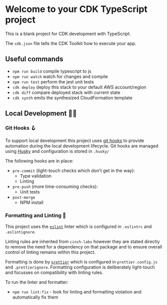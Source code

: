 # Welcome to your CDK TypeScript project

This is a blank project for CDK development with TypeScript.

The `cdk.json` file tells the CDK Toolkit how to execute your app.

## Useful commands

* `npm run build`   compile typescript to js
* `npm run watch`   watch for changes and compile
* `npm run test`    perform the jest unit tests
* `cdk deploy`      deploy this stack to your default AWS account/region
* `cdk diff`        compare deployed stack with current state
* `cdk synth`       emits the synthesized CloudFormation template

## Local Development 👩‍💻

### Git Hooks 🪝

To support local development this project uses [git hooks](https://git-scm.com/book/en/v2/Customizing-Git-Git-Hooks) to provide automation during the local development lifecycle. Git hooks are managed using [Husky](https://typicode.github.io/husky/#/) and configuration is stored in `.husky/`

The following hooks are in place:

- `pre-commit` (light-touch checks which don't get in the way):
  - Type validation
  - Linting
- `pre-push` (more time-consuming checks):
  - Unit tests
- `post-merge`
  - NPM install

### Formatting and Linting 🧹

This project uses the [`eslint`](https://eslint.org/) linter which is configured in `.eslintrc` and `.eslintignore`.

Linting rules are inherited from `cinch-labs` however they are stated directly to remove the need for a dependency on that package and to ensure overall control of linting remains within this project.

Formatting is done by [`prettier`](https://prettier.io/) which is configured in `prettier.config.js` and `.prettierignore`. Formatting configuration is deliberately light-touch and focusses on compatibility with linting rules.

To run the linter and formatter:

- `npm run lint:fix` - look for linting and formatting violation and automatically fix them

